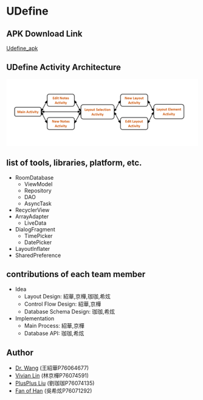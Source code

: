 # UDefine

## APK Download Link
[Udefine_apk](https://drive.google.com/file/d/1ReuHhpVZESJsZEiAc6TaxDR8lUklckeS/view?usp=sharing)

## UDefine Activity Architecture
![](picture/activity_relationship.png)

## list of tools, libraries, platform, etc.
- RoomDatabase
  - ViewModel
  - Repository
  - DAO
  - AsyncTask
- RecyclerView
- ArrayAdapter
  - LiveData
- DialogFragment
  - TimePicker
  - DatePicker
- LayoutInflater  
- SharedPreference



## contributions of each team member
- Idea
  - Layout Design: 紹華,京樺,珈珈,希炫
  - Control Flow Design: 紹華,京樺
  - Database Schema Design: 珈珈,希炫
- Implementation
  - Main Process: 紹華,京樺
  - Database API: 珈珈,希炫

## Author
* [Dr. Wang](https://github.com/oiz5201618) (王紹華P76064677)
* [Vivian Lin](https://github.com/jkrvivian) (林京樺P76074591)
* [PlusPlus Liu](https://github.com/joy45689) (劉珈珈P76074135)
* [Fan of Han](https://github.com/wsp50317) (吳希炫P76071292)
